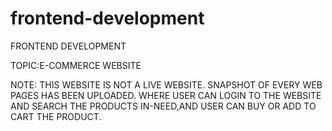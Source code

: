 # frontend-development

FRONTEND DEVELOPMENT

TOPIC:E-COMMERCE WEBSITE

NOTE:
THIS WEBSITE IS NOT A LIVE WEBSITE.
SNAPSHOT OF EVERY WEB PAGES HAS BEEN UPLOADED.
WHERE USER CAN LOGIN TO THE WEBSITE AND SEARCH THE PRODUCTS IN-NEED,AND USER CAN BUY OR ADD TO CART THE PRODUCT.
